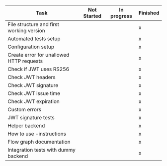 | Task  | Not Started  | In progress  | Finished  |
|---|---|---|---|
| File structure and first working version  |   |  | x  |
| Automated tests setup  |   |   | x  |
| Configuration setup |   |   | x  |
| Create error for unallowed HTTP requests |   |   | x  |
| Check if JWT uses RS256 |   |   | x  |
| Check JWT headers |   |   | x  |
| Check JWT signature |   |   | x  |
| Check JWT issue time |   |   | x  |
| Check JWT expiration |   |   | x  |
| Custom errors |   |   |  x |
| JWT signature tests |   |   | x  |
| Helper backend |   |   | x  |
| How to use -instructions |   |   | x  |
| Flow graph documentation |  |   | x  |
| Integration tests with dummy backend |  |   | x  |